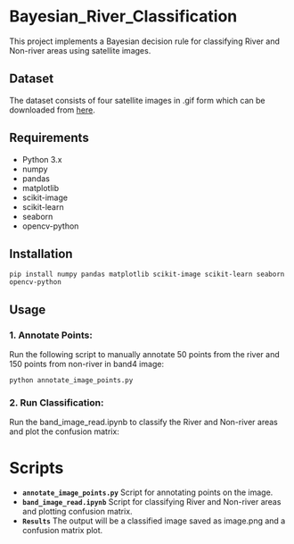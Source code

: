 # Bayesian_River_Classification
This project implements a Bayesian decision rule for classifying River and Non-river areas using satellite images.

## Dataset
The dataset consists of four satellite images in .gif form which can be downloaded from [here](https://www.isical.ac.in/~murthy/).

## Requirements
- Python 3.x
- numpy
- pandas
- matplotlib
- scikit-image
- scikit-learn
- seaborn
- opencv-python

## Installation
```
pip install numpy pandas matplotlib scikit-image scikit-learn seaborn opencv-python
```
## Usage
### 1. Annotate Points:
Run the following script to manually annotate 50 points from the river and 150 points from non-river in band4 image:
```
python annotate_image_points.py
```
### 2. Run Classification:
Run the band_image_read.ipynb to classify the River and Non-river areas and plot the confusion matrix:


# Scripts
- **`annotate_image_points.py`**
Script for annotating points on the image.
- **`band_image_read.ipynb`**
Script for classifying River and Non-river areas and plotting confusion matrix.
- **`Results`**
The output will be a classified image saved as image.png and a confusion matrix plot.
